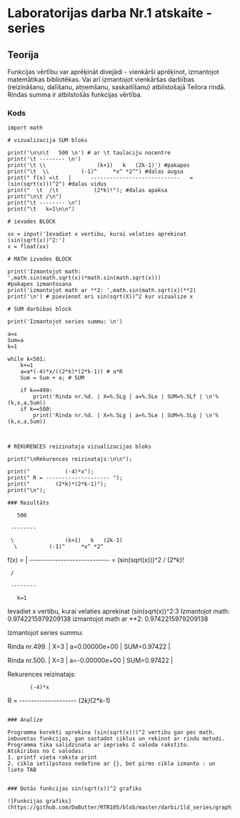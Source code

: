 <!-- https://help.github.com/en/github/writing-on-github/basic-writing-and-formatting-syntax -->
# Laboratorijas darba Nr.1 atskaite - series

## Teorija

Funkcijas vērtību var aprēķināt divejādi - vienkārši aprēķinot, izmantojot matemātikas bibliotēkas. Vai arī izmantojot vienkāršas darbības (reizināšanu, dalīšanu, atņemšanu, saskaitīšanu) atbilstošajā Teilora rindā. Rindas summa ir atbilstošās funkcijas vērtība.

### Kods
```
import math

# vizualizacija SUM bloks

print('\n\n\t   500 \n') # ar \t taulaciju nocentre
print('\t -------- \n')
print('\t \\                (k+1)   k   (2k-1)') #pakapes
print("\t  \\          (-1)^     *x^ *2^") #dalas augsa
print(" f(x) =\t   |      ----------------------------   = (sin(sqrt(x)))^2") #dalas vidus
print("  \t  /\t           (2*k)!"); #dalas apaksa
print("\n\t /\n")
print("\t -------- \n")
print("\t   k=1\n\n")

# ievades BLOCK

xx = input('Ievadiet x vertibu, kurai velaties aprekinat (sin(sqrt(x))^2:')
x = float(xx)

# MATH izvades BLOCK

print('Izmantojot math: ',math.sin(math.sqrt(x))*math.sin(math.sqrt(x)))
#pakapes izmantosana
print('izmantojot math ar **2: ',math.sin(math.sqrt(x))**2)
print('\n') # pievienot ari sin(sqrt(X))^2 kur vizualize x

# SUM darbibas block

print('Izmantojot series summu: \n')

a=x
Sum=a
k=1

while k<501:
    k+=1
    a=a*(-4)*x/((2*k)*(2*k-1)) # a*R
    Sum = Sum + a; # SUM

    if k==499:
        print('Rinda nr.%d. | X=%.5Lg | a=%.5Le | SUM=%.5Lf | \n'%(k,x,a,Sum))
    if k==500:
        print('Rinda nr.%d. | X=%.5Lg | a=%.5Le | SUM=%.5Lg | \n'%(k,x,a,Sum))

    

# REKURENCES reizinataja vizualizacijas bloks

print("\nRekurences reizinatajs:\n\n");

print("           (-4)*x");
print(" R = -------------------- ");
print("        (2*k)*(2*k-1)");
print("\n");

### Rezultāts
```

	   500 

	 -------- 

	 \                (k+1)   k   (2k-1)
	  \          (-1)^     *x^ *2^
 f(x) =	   |      ----------------------------   = (sin(sqrt(x)))^2
  	  /	           (2*k)!

	 /

	 -------- 

	   k=1


Ievadiet x vertibu, kurai velaties aprekinat (sin(sqrt(x))^2:3
Izmantojot math:  0.9742215979209138
izmantojot math ar **2:  0.9742215979209138


Izmantojot series summu: 

Rinda nr.499. | X=3 | a=0.00000e+00 | SUM=0.97422 | 

Rinda nr.500. | X=3 | a=-0.00000e+00 | SUM=0.97422 | 


Rekurences reizinatajs:


           (-4)*x
 R = -------------------- 
        (2*k)*(2*k-1)



```

### Analīze

Programma korekti aprekina (sin(sqrt(x)))^2 vertibu gan pec math. iebuvetas funkcijas, gan sastadot ciklus un rekinot ar rindu metodi.
Programma tika salidzinata ar ieprieks C valoda rakstito.
Atskiribas no C valodas:
1. printf vieta raksta print
2. cikla ietilpstoso nedefine ar {}, bet pirms cikla izmanto : un lieto TAB


### Dotās funkcijas sin(sqrt(x))^2 grafiks

![Funkcijas grafiks](https://github.com/DaButter/RTR105/blob/master/darbi/1ld_series/graph_image.png)
